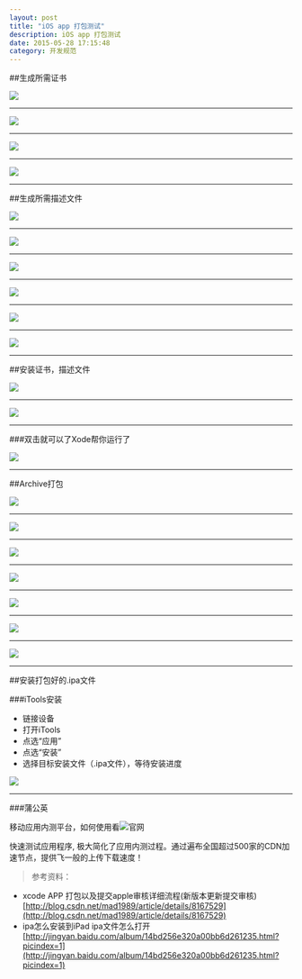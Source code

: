 ```yaml
---
layout: post
title: "iOS app 打包测试"
description: iOS app 打包测试
date: 2015-05-28 17:15:48
category: 开发规范
---
```


##生成所需证书

![](/images/packagetest/dbzs01.png)

------

![](/images/packagetest/dbzs02.png)

-----

![](/images/packagetest/dbzs03.png)

-----

![](/images/packagetest/dbzs04.png)

-----

##生成所需描述文件

![](/images/packagetest/adhocmswj00.png)

----

![](/images/packagetest/adhocmswj01.png)

----

![](/images/packagetest/adhocmswj02.png)

----

![](/images/packagetest/adhocmswj03.png)

-----

![](/images/packagetest/adhocmswj04.png)

----

![](/images/packagetest/adhocmswj05.png)

----

##安装证书，描述文件


![](/images/packagetest/azzs01.png)

----

![](/images/packagetest/azzs02.png)

----

###双击就可以了Xode帮你运行了

![](/images/packagetest/azzs03.png)

----

##Archive打包

![](/images/packagetest/archive00.png)

----

![](/images/packagetest/archive01.png)

----

![](/images/packagetest/archive02.png)

----

![](/images/packagetest/archive03.png)

----

![](/images/packagetest/archive04.png)

----

![](/images/packagetest/archive05.png)

----
![](/images/packagetest/archive06.png)

----

##安装打包好的.ipa文件

###iTools安装

* 链接设备
* 打开iTools
* 点选“应用”
* 点选“安装”
* 选择目标安装文件（.ipa文件），等待安装进度

![](/images/packagetest/azipa01.png)

----

###蒲公英

移动应用内测平台，如何使用看![官网](http://www.pgyer.com/)

快速测试应用程序, 极大简化了应用内测过程。通过遍布全国超过500家的CDN加速节点，提供飞一般的上传下载速度！


> 参考资料：

* xcode APP 打包以及提交apple审核详细流程(新版本更新提交审核) [http://blog.csdn.net/mad1989/article/details/8167529](http://blog.csdn.net/mad1989/article/details/8167529)
* ipa怎么安装到iPad ipa文件怎么打开
[http://jingyan.baidu.com/album/14bd256e320a00bb6d261235.html?picindex=1](http://jingyan.baidu.com/album/14bd256e320a00bb6d261235.html?picindex=1)


